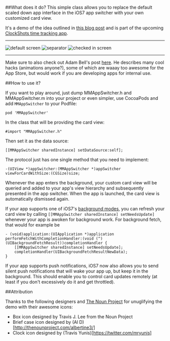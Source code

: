 ##What does it do?
This simple class allows you to replace the default scaled down app interface 
in the iOS7 app switcher with your own customized card view.

It's a demo of the idea outlined in [this blog post][1] and is part of the
upcoming [ClockShots time tracking app](http://clockshots.com).


----

![default screen][] ![separator][]  ![checked in screen][]

----

Make sure to also check out Adam Bell's post [here][4].
He describes many cool hacks (animations anyone?), some of which are waaay too awesome for
the App Store, but would work if you are developing apps for internal use.


##How to use it?

If you want to play around, just dump MMAppSwitcher.h and MMAppSwitcher.m
into your project or even simpler, use CocoaPods and add `MMAppSwitcher`
to your Podfile:
	
	pod 'MMAppSwitcher'

In the class that will be providing the card view:

    #import "MMAppSwitcher.h"

Then set it as the data source:

    [[MMAppSwitcher sharedInstance] setDataSource:self];


The protocol just has one single method that you need to implement:

    -(UIView *)appSwitcher:(MMAppSwitcher *)appSwitcher viewForCardWithSize:(CGSize)size;


Whenever the app enters the background, your custom card view will be queried
and added to your app's view hierarchy and subsequently presented in the app
switcher. When the app is launched, the card view is automatically dismissed
again.

If your app supports one of iOS7's [background modes][3], you can refresh your
card view by calling `[[MMAppSwitcher sharedInstance] setNeedsUpdate]` whenever
your app is awoken for background work. For background fetch, that would for
example be 

	- (void)application:(UIApplication *)application performFetchWithCompletionHandler:(void (^)(UIBackgroundFetchResult))completionHandler {
	    [[MMAppSwitcher sharedInstance] setNeedsUpdate];
	    completionHandler(UIBackgroundFetchResultNewData);
	}

If your app supports push notifications, iOS7 now also allows you to send
silent push notifications that will wake your app up, but keep it in the
background. This should enable you to control card updates remotely
(at least if you don't excessively do it and get throttled).


##Attribution

Thanks to the following designers and [The Noun Project][2] for
unuglifying the demo with their awesome icons:
- Box icon designed by Travis J. Lee from the Noun Project
- Brief case icon designed by (Al D)[http://thenounproject.com/albertine3/]
- Clock icon designed by (Travis Yunis)[https://twitter.com/mryunis]



[1]: http://vpdn.github.io/articles/iOS7-card-view
[2]: http://thenounproject.com
[3]: https://developer.apple.com/library/ios/documentation/iPhone/Conceptual/iPhoneOSProgrammingGuide/ManagingYourApplicationsFlow/ManagingYourApplicationsFlow.html#//apple_ref/doc/uid/TP40007072-CH4-SW21
[4]: http://blog.adambell.ca/post/73339778302/dynamic-ios-multitasking

[separator]: http://vpdn.github.io/images/2014-01-16_TimeBox/separator.png
[default screen]: http://vpdn.github.io/images/2014-01-16_TimeBox/timbox_main_screen.png
[checked in screen]: http://vpdn.github.io/images/2014-01-16_TimeBox/timbox_card_checked_in.png